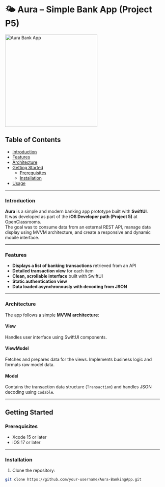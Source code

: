 # 🌤 Aura – Simple Bank App (Project P5)

<img width="300" alt="Aura Bank App" src="![image](https://github.com/user-attachments/assets/d8d2a46b-4b03-4c89-b4c6-46a97b63b778)
">

## Table of Contents

- [Introduction](#introduction)
- [Features](#features)
- [Architecture](#architecture)
- [Getting Started](#getting-started)
  - [Prerequisites](#prerequisites)
  - [Installation](#installation)
- [Usage](#usage)

---

### Introduction

**Aura** is a simple and modern banking app prototype built with **SwiftUI**.  
It was developed as part of the **iOS Developer path (Project 5)** at OpenClassrooms.  
The goal was to consume data from an external REST API, manage data display using MVVM architecture, and create a responsive and dynamic mobile interface.

---

### Features

- **Displays a list of banking transactions** retrieved from an API
- **Detailed transaction view** for each item
- **Clean, scrollable interface** built with SwiftUI
- **Static authentication view**
- **Data loaded asynchronously with decoding from JSON**

---

### Architecture

The app follows a simple **MVVM architecture**:

#### View
Handles user interface using SwiftUI components.

#### ViewModel
Fetches and prepares data for the views. Implements business logic and formats raw model data.

#### Model
Contains the transaction data structure (`Transaction`) and handles JSON decoding using `Codable`.

---

## Getting Started

### Prerequisites

- Xcode 15 or later
- iOS 17 or later

---

### Installation

1. Clone the repository:
```bash
git clone https://github.com/your-username/Aura-BankingApp.git
